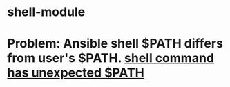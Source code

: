 # shell-module
# Problem: Ansible shell $PATH differs from user's $PATH. [shell command has unexpected $PATH](https://github.com/ansible/ansible/issues/56044)
